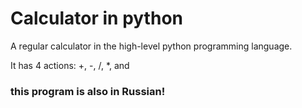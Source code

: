 # Calculator in python
A regular calculator in the high-level python programming language.

It has 4 actions: +, -, /, *, and 
### this program is also in Russian!
